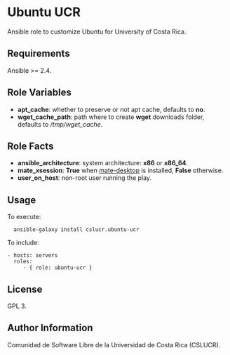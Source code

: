 Ubuntu UCR
===========

Ansible role to customize Ubuntu for University of Costa Rica.

Requirements
------------

Ansible >= 2.4.

Role Variables
--------------

- **apt_cache**: whether to preserve or not apt cache, defaults to **no**.
- **wget_cache_path**: path where to create **wget** downloads folder, defaults to */tmp/wget_cache*.

Role Facts
----------

- **ansible_architecture**: system architecture: **x86** or **x86_64**.
- **mate_xsession**: **True** when [mate-desktop](https://mate-desktop.org) is installed, **False** otherwise.
- **user_on_host**: non-root user running the play.

Usage
-----

To execute:

      ansible-galaxy install cslucr.ubuntu-ucr

To include:

    - hosts: servers
      roles:
         - { role: ubuntu-ucr }

License
-------

GPL 3.

Author Information
------------------

Comunidad de Software Libre de la Universidad de Costa Rica (CSLUCR).
